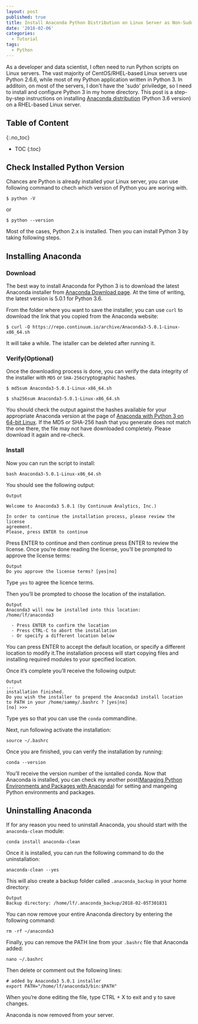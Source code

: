 ```yaml
---
layout: post
published: true
title: Install Anaconda Python Distribution on Linux Server as Non-Sudo User
date: '2018-02-06'
categories:
  - Tutorial
tags:
  - Python
---
```


As a developer and data scientist, I often need to run Python scripts on Linux servers. The vast majority of CentOS/RHEL-based Linux servers use Python 2.6.6, while most of my Python application written in Python 3. In additoin, on most of the servers, I don't have the 'sudo' priviledge, so I need to install and configure Python 3 in my home directory. This post is a step-by-step instructions on installing [Anaconda distribution](https://docs.anaconda.com/) (Python 3.6 version) on a RHEL-based Linux server.<!--more-->

## Table of Content
{:.no_toc}

* TOC
{:toc}

## Check Installed Python Version
Chances are Python is already installed your Linux server, you can use following command to chech which version of Python you are woring with. 

```
$ python -V
```
or
```
$ python --version
```
Most of the cases, Python 2.x is installed. Then you can install Python 3 by taking following steps.


## Installing Anaconda

### Download
The best way to install Anaconda for Python 3 is to download the latest Anaconda installer from [Anaconda Download page](https://www.anaconda.com/download/#linux). At the time of writing, the latest version is 5.0.1 for Python 3.6.

From the folder where you want to save the installer, you can use `curl` to download the link that you copied from the Anaconda website:
```
$ curl -O https://repo.continuum.io/archive/Anaconda3-5.0.1-Linux-x86_64.sh
```
It will take a while. The istaller can be deleted after running it.

### Verify(Optional)
Once the downloading process is done, you can verify the data integrity of the installer with `MD5` or `SHA-256`cryptographic hashes.
```
$ md5sum Anaconda3-5.0.1-Linux-x86_64.sh
```
```
$ sha256sum Anaconda3-5.0.1-Linux-x86_64.sh
```
You should check the output against the hashes available for your appropriate Anaconda version at the page of [Anaconda with Python 3 on 64-bit Linux](https://docs.anaconda.com/anaconda/install/hashes/lin-3-64). If the MD5 or SHA-256 hash that you generate does not match the one there, the file may not have downloaded completely. Please download it again and re-check.

### Install

Now you can run the script to install:
```
bash Anaconda3-5.0.1-Linux-x86_64.sh
```

You should see the following output:
```
Output

Welcome to Anaconda3 5.0.1 (by Continuum Analytics, Inc.)

In order to continue the installation process, please review the license
agreement.
Please, press ENTER to continue
```

Press ENTER to continue and then continue press ENTER to review the license. Once you’re done reading the license, you’ll be prompted to approve the license terms:
```
Output
Do you approve the license terms? [yes|no] 
```
Type `yes` to agree the licence terms.

Then you’ll be prompted to choose the location of the installation. 
```
Output
Anaconda3 will now be installed into this location:
/home/lf/anaconda3

  - Press ENTER to confirm the location
  - Press CTRL-C to abort the installation
  - Or specify a different location below
```
You can press ENTER to accept the default location, or specify a different location to modify it.The installation process will start copying files and installing required modules to your specified location. 

Once it’s complete you’ll receive the following output:
```
Output
...
installation finished.
Do you wish the installer to prepend the Anaconda3 install location
to PATH in your /home/sammy/.bashrc ? [yes|no]
[no] >>>
```
Type yes so that you can use the `conda` commandline. 

Next, run following activate the installation:
```
source ~/.bashrc
```
Once you are finished, you can verify the installation by running:
```
conda --version
```
You’ll receive the version number of the isntalled conda. Now that Anaconda is installed, you can check my another post([Managing Python Environments and Packages with Anaconda](http://leifengblog.net/blog/installing-and-managing-python-and-packages-with-anaconda/)) for setting and mangeing Python environments and packages.

## Uninstalling Anaconda
If for any reason you need to uninstall Anaconda, you should start with the `anaconda-clean` module:
```
conda install anaconda-clean
```
Once it is installed, you can run the following command to do the uninstallation:
```
anaconda-clean --yes
```
This will also create a backup folder called `.anaconda_backup` in your home directory:
```
Output
Backup directory: /home/lf/.anaconda_backup/2018-02-05T301831
```
You can now remove your entire Anaconda directory by entering the following command:
```
rm -rf ~/anaconda3
```
Finally, you can remove the PATH line from your ``.bashrc`` file that Anaconda added:
```
nano ~/.bashrc
```
Then delete or comment out the following lines:
```
# added by Anaconda3 5.0.1 installer
export PATH="/home/lf/anaconda3/bin:$PATH"
```
When you’re done editing the file, type CTRL + X to exit and y to save changes.

Anaconda is now removed from your server.
